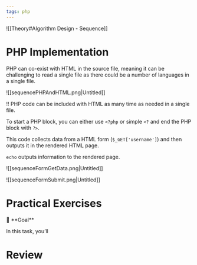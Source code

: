 ```yaml
---
tags: php
---
```

![[Theory#Algorithm Design - Sequence]]


# PHP Implementation

PHP can co-exist with HTML in the source file, meaning it can be challenging to read a single file as there could be a number of languages in a single file.

![[sequencePHPAndHTML.png|Untitled]]

<aside>
‼️ PHP code can be included with HTML as many time as needed in a single file.

</aside>

To start a PHP block, you can either use `<?php` or simple `<?` and end the PHP block with `?>`. 

This code collects data from a HTML form (`$_GET['username']`) and then outputs it in the rendered HTML page.

`echo` outputs information to the rendered page.

![[sequenceFormGetData.png|Untitled]]

![[sequenceFormSubmit.png|Untitled]]

 

# Practical Exercises

<aside>
🏁 **Goal**

In this task, you’ll 

</aside>

# Review
